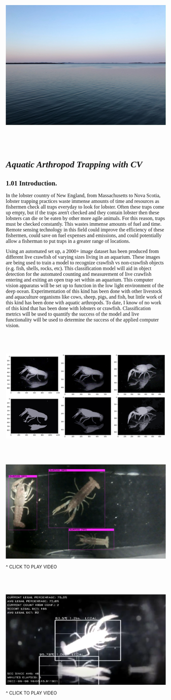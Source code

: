  ![ ](./visualizations/IMG_3827.jpeg)


<br>
<br>
<br>

 # <strong><em> <span style="font-family:Times New Roman;"> Aquatic Arthropod Trapping with CV</span>  </em></strong>


## <span style="font-family:Times New Roman;"> 1.01 Introduction. </span> 

<span style="font-family:Times New Roman; font-size:1.15em;">In the lobster country of New England, from Massachusetts to Nova Scotia, lobster trapping practices waste immense amounts of time and resources as fishermen check all traps everyday to look for lobster. Often these traps come up empty, but if the traps aren't checked and they contain lobster then these lobsters can die or be eaten by other more agile animals. For this reason, traps must be checked constantly. This wastes immense amounts of fuel and time. Remote sensing technology in this field could improve the efficiency of these fishermen, could save on fuel expenses and emissions, and could potentially allow a fisherman to put traps in a greater range of locations.</span>  

<span style="font-family:Times New Roman; font-size:1.15em;">Using an automated set up, a 2000+ image dataset has been produced from different live crawfish of varying sizes living in an aquarium. These images are being used to train a model to recognize crawfish vs non-crawfish objects (e.g. fish, shells, rocks, etc). This classification model will aid in object detection for the automated counting and measurement of live crawfish entering and exiting an open trap set within an aquarium. This computer vision apparatus will be set up to function in the low light environment of the deep ocean. Experimentation of this kind has been done with other livestock and aquaculture organisms like cows, sheep, pigs, and fish, but little work of this kind has been done with aquatic arthropods. To date, I know of no work of this kind that has been done with lobsters or crawfish. Classification metrics will be used to quantify the success of the model and live functionality will be used to determine the success of the applied computer vision.</span> 

 
<br>
<br>
<br>

![ ](./visualizations/test_1.png)
 
<br>
<br>
<br>

[![Watch the video](visualizations/vid_cover2.png)](https://drive.google.com/file/d/1-AdHLlYpBjcJj-ckn3yjCL9H55ZQUTfX/preview)

^ CLICK TO PLAY VIDEO


<br>
<br>
<br>


[![Watch the video](visualizations/vid_cover.png)](https://drive.google.com/file/d/1eRCf5trxIHsX3qL1zSNXDUh_YXtbptHS/preview)

^ CLICK TO PLAY VIDEO


<br>
<br>
<br>




